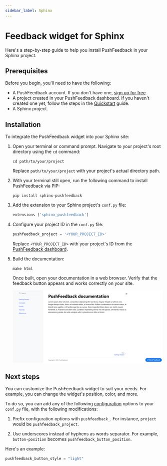 ```yaml
---
sidebar_label: Sphinx
---
```


# Feedback widget for Sphinx

Here's a step-by-step guide to help you install PushFeedback in your Sphinx project.

## Prerequisites

Before you begin, you'll need to have the following:

- A PushFeedback account. If you don't have one, [sign up for free](https://app.pushfeedback.com/accounts/signup/).
- A project created in your PushFeedback dashboard. If you haven't created one yet, follow the steps in the [Quickstart](../quickstart.md#2-create-a-project) guide.
- A Sphinx project.

## Installation

To integrate the PushFeedback widget into your Sphinx site:

1. Open your terminal or command prompt. Navigate to your project's root directory using the `cd` command:

    ```console
    cd path/to/your/project
    ```
    
    Replace `path/to/your/project` with your project's actual directory path.

2. With your terminal still open, run the following command to install PushFeedback via PIP:

    ```console
    pip install sphinx-pushfeedback
    ```

2. Add the extension to your Sphinx project's `conf.py` file:

    ```python
    extensions ['sphinx_pushfeedback']
    ```
3. Configure your project ID in the `conf.py` file:

    ```python
    pushfeedback_project = '<YOUR_PROJECT_ID>'
    ```

    Replace `<YOUR_PROJECT_ID>` with your project's ID from the [PushFeedback dashboard](../quickstart.md#2-create-a-project).

4. Build the documentation:

    ```console
    make html
    ```

    Once built, open your documentation in a web browser. Verify that the feedback button appears and works correctly on your site.

    ![Sphinx Feedback widget](./images/sphinx.png)

## Next steps

You can customize the PushFeedback widget to suit your needs. For example, you can change the widget's position, color, and more.

To do so, you can add any of the following [configuration](../configuration/layout.mdx)  options to your `conf.py` file, with the following modifications:

1. Prefix configuration options with `pushfeedback_`. For instance, `project` would be `pushfeedback_project`.

2. Use underscores instead of hyphens as words separator. For example, `button-position` becomes `pushfeedback_button_position`.

Here's an example:

```python
pushfeedback_button_style = "light"
```
